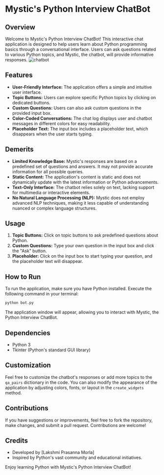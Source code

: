 # Mystic's Python Interview ChatBot

## Overview

Welcome to Mystic's Python Interview ChatBot! This interactive chat application is designed to help users learn about Python programming basics through a conversational interface. Users can ask questions related to various Python topics, and Mystic, the chatbot, will provide informative responses.
![chatbot]()
## Features

- **User-Friendly Interface:** The application offers a simple and intuitive user interface.
- **Topic Buttons:** Users can explore specific Python topics by clicking on dedicated buttons.
- **Custom Questions:** Users can also ask custom questions in the provided input box.
- **Color-Coded Conversations:** The chat log displays user and chatbot messages in different colors for easy readability.
- **Placeholder Text:** The input box includes a placeholder text, which disappears when the user starts typing.

## Demerits

- **Limited Knowledge Base:** Mystic's responses are based on a predefined set of questions and answers. It may not provide accurate information for all possible queries.
- **Static Content:** The application's content is static and does not dynamically update with the latest information or Python advancements.
- **Text-Only Interface:** The chatbot relies solely on text, lacking support for multimedia or interactive elements.
- **No Natural Language Processing (NLP):** Mystic does not employ advanced NLP techniques, making it less capable of understanding nuanced or complex language structures.

## Usage

1. **Topic Buttons:** Click on topic buttons to ask predefined questions about Python.
2. **Custom Questions:** Type your own question in the input box and click the "Ask" button.
3. **Placeholder:** Click on the input box to start typing your question, and the placeholder text will disappear.

## How to Run

To run the application, make sure you have Python installed. Execute the following command in your terminal:

```bash
python bot.py
```

The application window will appear, allowing you to interact with Mystic, the Python Interview ChatBot.

## Dependencies

- Python 3
- Tkinter (Python's standard GUI library)

## Customization

Feel free to customize the chatbot's responses or add more topics to the `qa_pairs` dictionary in the code. You can also modify the appearance of the application by adjusting colors, fonts, or layout in the `create_widgets` method.

## Contributions

If you have suggestions or improvements, feel free to fork the repository, make changes, and submit a pull request. Contributions are welcome!

## Credits

- Developed by [Lakshmi Prasanna Morla]
- Inspired by Python's vast community and educational initiatives.

Enjoy learning Python with Mystic's Python Interview ChatBot!
